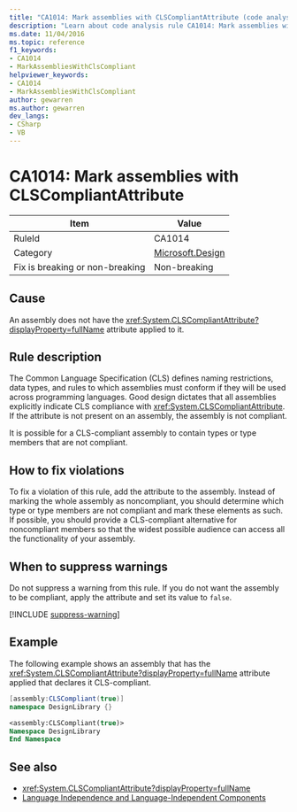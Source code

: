 ```yaml
---
title: "CA1014: Mark assemblies with CLSCompliantAttribute (code analysis)"
description: "Learn about code analysis rule CA1014: Mark assemblies with CLSCompliantAttribute"
ms.date: 11/04/2016
ms.topic: reference
f1_keywords:
- CA1014
- MarkAssembliesWithClsCompliant
helpviewer_keywords:
- CA1014
- MarkAssembliesWithClsCompliant
author: gewarren
ms.author: gewarren
dev_langs:
- CSharp
- VB
---
```

# CA1014: Mark assemblies with CLSCompliantAttribute

| Item                                     | Value            |
|------------------------------------------|------------------|
| RuleId                                   | CA1014           |
| Category                                 | [Microsoft.Design](design-warnings.md) |
| Fix is breaking or non-breaking | Non-breaking     |

## Cause

An assembly does not have the <xref:System.CLSCompliantAttribute?displayProperty=fullName> attribute applied to it.

## Rule description

The Common Language Specification (CLS) defines naming restrictions, data types, and rules to which assemblies must conform if they will be used across programming languages. Good design dictates that all assemblies explicitly indicate CLS compliance with <xref:System.CLSCompliantAttribute>. If the attribute is not present on an assembly, the assembly is not compliant.

It is possible for a CLS-compliant assembly to contain types or type members that are not compliant.

## How to fix violations

To fix a violation of this rule, add the attribute to the assembly. Instead of marking the whole assembly as noncompliant, you should determine which type or type members are not compliant and mark these elements as such. If possible, you should provide a CLS-compliant alternative for noncompliant members so that the widest possible audience can access all the functionality of your assembly.

## When to suppress warnings

Do not suppress a warning from this rule. If you do not want the assembly to be compliant, apply the attribute and set its value to `false`.

[!INCLUDE [suppress-warning](../../../../includes/code-analysis/suppress-warning.md)]

## Example

The following example shows an assembly that has the <xref:System.CLSCompliantAttribute?displayProperty=fullName> attribute applied that declares it CLS-compliant.

```csharp
[assembly:CLSCompliant(true)]
namespace DesignLibrary {}
```

```vb
<assembly:CLSCompliant(true)>
Namespace DesignLibrary
End Namespace
```

## See also

- <xref:System.CLSCompliantAttribute?displayProperty=fullName>
- [Language Independence and Language-Independent Components](../../../standard/language-independence-and-language-independent-components.md)
